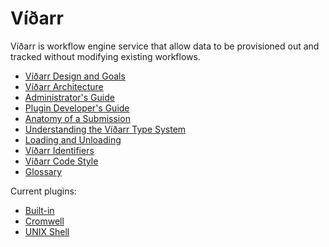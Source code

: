 # Víðarr

Víðarr is workflow engine service that allow data to be provisioned out and
tracked without modifying existing workflows.

- [Víðarr Design and Goals](design.md)
- [Víðarr Architecture](architecture.md)
- [Administrator's Guide](admin-guide.md)
- [Plugin Developer's Guide](plugin-guide.md)
- [Anatomy of a Submission](submission.md)
- [Understanding the Víðarr Type System](types.md)
- [Loading and Unloading](load-unload.md)
- [Víðarr Identifiers](identifiers.md)
- [Víðarr Code Style](code-style.md)
- [Glossary](glossary.md)

Current plugins:

- [Built-in](built-ins.md)
- [Cromwell](vidarr-cromwell/README.md)
- [UNIX Shell](vidarr-sh/README.md)
